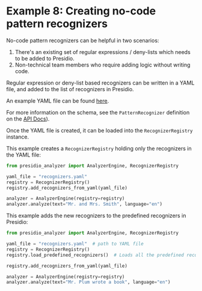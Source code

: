 # Example 8: Creating no-code pattern recognizers

No-code pattern recognizers can be helpful in two scenarios:

1. There's an existing set of regular expressions / deny-lists which needs to be added to Presidio.
2. Non-technical team members who require adding logic without writing code.

Regular expression or deny-list based recognizers can be written in a YAML file, and added to the list of recognizers in Presidio.

An example YAML file can be found [here](https://github.com/microsoft/presidio/blob/main/presidio-analyzer/conf/example_recognizers.yaml).

For more information on the schema, see the `PatternRecognizer` definition on the [API Docs](https://microsoft.github.io/presidio/api-docs/api-docs.html#tag/Analyzer)).

Once the YAML file is created, it can be loaded into the `RecognizerRegistry` instance.

This example creates a `RecognizerRegistry` holding only the recognizers in the YAML file:

 <!--pytest-codeblocks:skip-->
``` python
from presidio_analyzer import AnalyzerEngine, RecognizerRegistry

yaml_file = "recognizers.yaml"
registry = RecognizerRegistry()
registry.add_recognizers_from_yaml(yaml_file)

analyzer = AnalyzerEngine(registry=registry)
analyzer.analyze(text="Mr. and Mrs. Smith", language="en")
```

This example adds the new recognizers to the predefined recognizers in Presidio:

 <!--pytest-codeblocks:skip-->
``` python
from presidio_analyzer import AnalyzerEngine, RecognizerRegistry

yaml_file = "recognizers.yaml"  # path to YAML file
registry = RecognizerRegistry()
registry.load_predefined_recognizers()  # Loads all the predefined recognizers (Credit card, phone number etc.)

registry.add_recognizers_from_yaml(yaml_file)

analyzer = AnalyzerEngine(registry=registry)
analyzer.analyze(text="Mr. Plum wrote a book", language="en")
```
